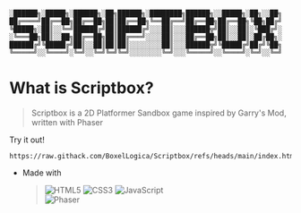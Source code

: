 
```

░██████╗░█████╗░██████╗░██╗██████╗░████████╗██████╗░░█████╗░██╗░░██╗
██╔════╝██╔══██╗██╔══██╗██║██╔══██╗╚══██╔══╝██╔══██╗██╔══██╗╚██╗██╔╝
╚█████╗░██║░░╚═╝██████╔╝██║██████╔╝░░░██║░░░██████╦╝██║░░██║░╚███╔╝░
░╚═══██╗██║░░██╗██╔══██╗██║██╔═══╝░░░░██║░░░██╔══██╗██║░░██║░██╔██╗░
██████╔╝╚█████╔╝██║░░██║██║██║░░░░░░░░██║░░░██████╦╝╚█████╔╝██╔╝╚██╗
╚═════╝░░╚════╝░╚═╝░░╚═╝╚═╝╚═╝░░░░░░░░╚═╝░░░╚═════╝░░╚════╝░╚═╝░░╚═╝
```

# What is Scriptbox?
> Scriptbox is a 2D Platformer Sandbox game inspired by Garry's Mod, written with Phaser

Try it out!
```
https://raw.githack.com/BoxelLogica/Scriptbox/refs/heads/main/index.html
```
* Made with

  > ![HTML5](https://img.shields.io/badge/html5-%23E34F26.svg?style=for-the-badge&logo=html5&logoColor=white)
  ![CSS3](https://img.shields.io/badge/css3-%231572B6.svg?style=for-the-badge&logo=css3&logoColor=white)
  ![JavaScript](https://img.shields.io/badge/javascript-%23323330.svg?style=for-the-badge&logo=javascript&logoColor=%23F7DF1E)<br>
  > ![Phaser](https://img.shields.io/badge/Phaser-blue?style=for-the-badge)